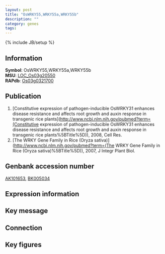 ```yaml
---
layout: post
title: "OsWRKY55,WRKY55a,WRKY55b"
description: ""
category: genes
tags: 
---
```

{% include JB/setup %}

## Information
__Symbol__: OsWRKY55,WRKY55a,WRKY55b  
__MSU__: [LOC_Os03g20550](http://rice.plantbiology.msu.edu/cgi-bin/ORF_infopage.cgi?orf=LOC_Os03g20550)  
__RAPdb__: [Os03g0321700](http://rapdb.dna.affrc.go.jp/viewer/gbrowse_details/irgsp1?name=Os03g0321700)  

## Publication
1. [Constitutive expression of pathogen-inducible OsWRKY31 enhances disease resistance and affects root growth and auxin response in transgenic rice plants](http://www.ncbi.nlm.nih.gov/pubmed?term=(Constitutive expression of pathogen-inducible OsWRKY31 enhances disease resistance and affects root growth and auxin response in transgenic rice plants%5BTitle%5D)), 2008, Cell Res.
2. [The WRKY Gene Family in Rice (Oryza sativa)](http://www.ncbi.nlm.nih.gov/pubmed?term=(The WRKY Gene Family in Rice (Oryza sativa)%5BTitle%5D)), 2007, J Integr Plant Biol.

## Genbank accession number
[AK101653](http://www.ncbi.nlm.nih.gov/nuccore/AK101653), [BK005034](http://www.ncbi.nlm.nih.gov/nuccore/BK005034)

## Expression information

## Key message

## Connection

## Key figures


